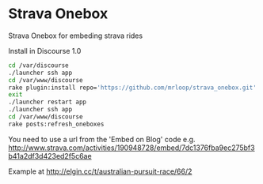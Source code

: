 Strava Onebox
=============

Strava Onebox for embeding strava rides

Install in Discourse 1.0

```sh
cd /var/discourse
./launcher ssh app
cd /var/www/discourse
rake plugin:install repo='https://github.com/mrloop/strava_onebox.git'
exit
./launcher restart app
./launcher ssh app
cd /var/www/discourse
rake posts:refresh_oneboxes
```

You need to use a url from the 'Embed on Blog' code e.g. http://www.strava.com/activities/190948728/embed/7dc1376fba9ec275bf3b41a2df3d423ed2f5c6ae

Example at http://elgin.cc/t/australian-pursuit-race/66/2
